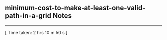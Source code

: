 <h2>minimum-cost-to-make-at-least-one-valid-path-in-a-grid Notes</h2><hr>[ Time taken: 2 hrs 10 m 50 s ]